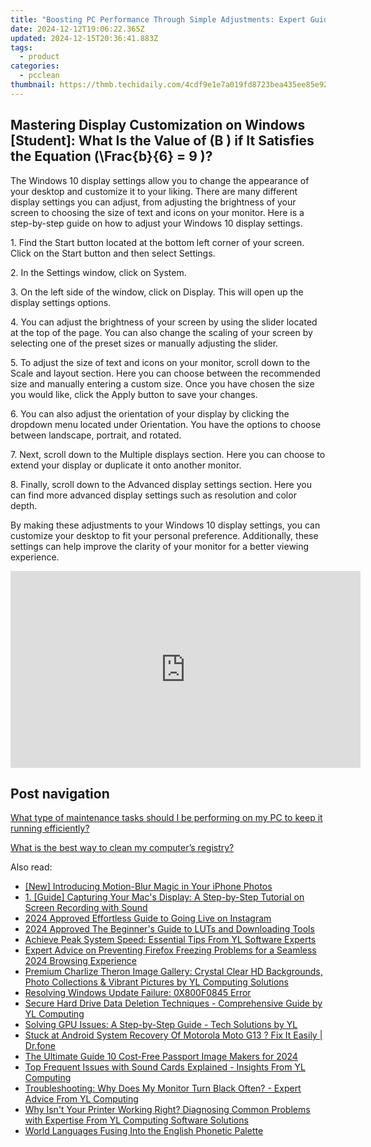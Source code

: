```yaml
---
title: "Boosting PC Performance Through Simple Adjustments: Expert Guidance From YL Computing"
date: 2024-12-12T19:06:22.365Z
updated: 2024-12-15T20:36:41.883Z
tags:
  - product
categories:
  - pcclean
thumbnail: https://thmb.techidaily.com/4cdf9e1e7a019fd8723bea435ee85e9220196351b1b22d3eef75a6f40f6097c7.jpg
---
```


## Mastering Display Customization on Windows [Student]: What Is the Value of \(B \) if It Satisfies the Equation \(\Frac{b}{6} = 9 \)?

The Windows 10 display settings allow you to change the appearance of your desktop and customize it to your liking. There are many different display settings you can adjust, from adjusting the brightness of your screen to choosing the size of text and icons on your monitor. Here is a step-by-step guide on how to adjust your Windows 10 display settings. 

1\. Find the Start button located at the bottom left corner of your screen. Click on the Start button and then select Settings.

2\. In the Settings window, click on System.

3\. On the left side of the window, click on Display. This will open up the display settings options. 

4\. You can adjust the brightness of your screen by using the slider located at the top of the page. You can also change the scaling of your screen by selecting one of the preset sizes or manually adjusting the slider.

5\. To adjust the size of text and icons on your monitor, scroll down to the Scale and layout section. Here you can choose between the recommended size and manually entering a custom size. Once you have chosen the size you would like, click the Apply button to save your changes.

6\. You can also adjust the orientation of your display by clicking the dropdown menu located under Orientation. You have the options to choose between landscape, portrait, and rotated.

7\. Next, scroll down to the Multiple displays section. Here you can choose to extend your display or duplicate it onto another monitor.

8\. Finally, scroll down to the Advanced display settings section. Here you can find more advanced display settings such as resolution and color depth. 

By making these adjustments to your Windows 10 display settings, you can customize your desktop to fit your personal preference. Additionally, these settings can help improve the clarity of your monitor for a better viewing experience.

<!-- affiliate ads begin -->
<iframe width="560" height="315" src="https://www.youtube.com/embed/fHWdQw1gRyI?si=ve9wZnPupiooLThG" title="YouTube video player" frameborder="0" allow="accelerometer; autoplay; clipboard-write; encrypted-media; gyroscope; picture-in-picture; web-share" referrerpolicy="strict-origin-when-cross-origin" allowfullscreen></iframe>
<!-- affiliate ads end -->

## Post navigation

[What type of maintenance tasks should I be performing on my PC to keep it running efficiently?](https://tools.techidaily.com/pcclean/products/)

[What is the best way to clean my computer’s registry?](https://tools.techidaily.com/pcclean/products/)

<ins class="adsbygoogle"
     style="display:block"
     data-ad-format="autorelaxed"
     data-ad-client="ca-pub-7571918770474297"
     data-ad-slot="1223367746"></ins>

<ins class="adsbygoogle"
     style="display:block"
     data-ad-client="ca-pub-7571918770474297"
     data-ad-slot="8358498916"
     data-ad-format="auto"
     data-full-width-responsive="true"></ins>

<span class="atpl-alsoreadstyle">Also read:</span>
<div><ul>
<li><a href="https://extra-skills.techidaily.com/new-introducing-motion-blur-magic-in-your-iphone-photos/"><u>[New] Introducing Motion-Blur Magic in Your iPhone Photos</u></a></li>
<li><a href="https://tech-revival.techidaily.com/1-guide-capturing-your-macs-display-a-step-by-step-tutorial-on-screen-recording-with-sound/"><u>1. [Guide] Capturing Your Mac's Display: A Step-by-Step Tutorial on Screen Recording with Sound</u></a></li>
<li><a href="https://instagram-videos.techidaily.com/2024-approved-effortless-guide-to-going-live-on-instagram/"><u>2024 Approved Effortless Guide to Going Live on Instagram</u></a></li>
<li><a href="https://some-approaches.techidaily.com/2024-approved-the-beginners-guide-to-luts-and-downloading-tools/"><u>2024 Approved The Beginner's Guide to LUTs and Downloading Tools</u></a></li>
<li><a href="https://discover-best.techidaily.com/achieve-peak-system-speed-essential-tips-from-yl-software-experts/"><u>Achieve Peak System Speed: Essential Tips From YL Software Experts</u></a></li>
<li><a href="https://win-answers.techidaily.com/expert-advice-on-preventing-firefox-freezing-problems-for-a-seamless-2024-browsing-experience/"><u>Expert Advice on Preventing Firefox Freezing Problems for a Seamless 2024 Browsing Experience</u></a></li>
<li><a href="https://discover-best.techidaily.com/premium-charlize-theron-image-gallery-crystal-clear-hd-backgrounds-photo-collections-and-vibrant-pictures-by-yl-computing-solutions/"><u>Premium Charlize Theron Image Gallery: Crystal Clear HD Backgrounds, Photo Collections & Vibrant Pictures by YL Computing Solutions</u></a></li>
<li><a href="https://win11.techidaily.com/resolving-windows-update-failure-0x800f0845-error/"><u>Resolving Windows Update Failure: 0X800F0845 Error</u></a></li>
<li><a href="https://discover-best.techidaily.com/secure-hard-drive-data-deletion-techniques-comprehensive-guide-by-yl-computing/"><u>Secure Hard Drive Data Deletion Techniques - Comprehensive Guide by YL Computing</u></a></li>
<li><a href="https://discover-best.techidaily.com/solving-gpu-issues-a-step-by-step-guide-tech-solutions-by-yl/"><u>Solving GPU Issues: A Step-by-Step Guide - Tech Solutions by YL</u></a></li>
<li><a href="https://fix-guide.techidaily.com/stuck-at-android-system-recovery-of-motorola-moto-g13-fix-it-easily-drfone-by-drfone-fix-android-problems-fix-android-problems/"><u>Stuck at Android System Recovery Of Motorola Moto G13 ? Fix It Easily | Dr.fone</u></a></li>
<li><a href="https://vp-tips.techidaily.com/the-ultimate-guide-10-cost-free-passport-image-makers-for-2024/"><u>The Ultimate Guide 10 Cost-Free Passport Image Makers for 2024</u></a></li>
<li><a href="https://discover-best.techidaily.com/top-frequent-issues-with-sound-cards-explained-insights-from-yl-computing/"><u>Top Frequent Issues with Sound Cards Explained - Insights From YL Computing</u></a></li>
<li><a href="https://discover-best.techidaily.com/troubleshooting-why-does-my-monitor-turn-black-often-expert-advice-from-yl-computing/"><u>Troubleshooting: Why Does My Monitor Turn Black Often? - Expert Advice From YL Computing</u></a></li>
<li><a href="https://discover-best.techidaily.com/why-isnt-your-printer-working-right-diagnosing-common-problems-with-expertise-from-yl-computing-software-solutions/"><u>Why Isn't Your Printer Working Right? Diagnosing Common Problems with Expertise From YL Computing Software Solutions</u></a></li>
<li><a href="https://mondly-stories.techidaily.com/world-languages-fusing-into-the-english-phonetic-palette/"><u>World Languages Fusing Into the English Phonetic Palette</u></a></li>
</ul></div>


